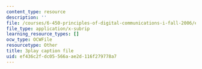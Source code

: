 ```yaml
---
content_type: resource
description: ''
file: /courses/6-450-principles-of-digital-communications-i-fall-2006/ef436c2fdc05566aae2d116f279778a7_7qq1JYj2kM.vtt
file_type: application/x-subrip
learning_resource_types: []
ocw_type: OCWFile
resourcetype: Other
title: 3play caption file
uid: ef436c2f-dc05-566a-ae2d-116f279778a7
---
```

